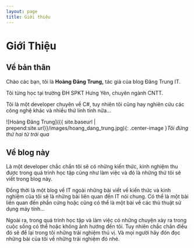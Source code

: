 ```yaml
---
layout: page 
title: Giới thiệu
---
```

# **Giới Thiệu**

## **Về bản thân**

Chào các bạn, tôi là **Hoàng Đăng Trung,** tác giả của blog Đăng Trung IT.

Tôi từng học tại trường ĐH SPKT Hưng Yên, chuyên ngành CNTT.

Tôi là một developer chuyên về C#, tuy nhiên tôi cũng hay nghiên cứu các công nghệ khác và nhiều thứ linh tinh nữa...

![Hoàng Đăng Trung]({{ site.baseurl | prepend:site.url}}/images/hoang_dang_trung.jpg){: .center-image }*Tôi đứng thứ hai từ trái qua*

## **Về blog này**

Là một developer chắc chắn tôi sẽ có những kiến thức, kinh nghiệm thu được trong quá trình học tập cũng như làm việc và đó là những thứ tôi sẽ viết trong blog này.

Đồng thời là một blog về IT ngoài những bài viết về kiến thức và kinh nghiệm của tôi sẽ là những bài liên quan đến IT nói chung. Có thể là một bài liên quan đến phần cứng hoặc cũng có thể là một bài về các thủ thuật sử dụng máy tính...

Ngoài ra, trong quá trình học tập và làm việc có những chuyện xảy ra trong cuộc sống có thể hoặc không ảnh hướng đến tôi. Tuy nhiên chắc chắn điều đó sẽ để lại trong tôi những trải nghiệm thú vị. Và mọi người hãy đón đọc những bài của tôi về những trải nghiệm đó nhé.
